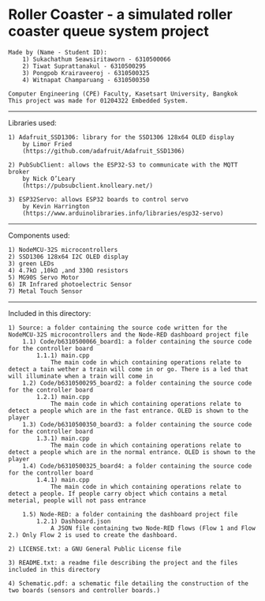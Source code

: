 #  Roller Coaster - a simulated roller coaster queue system project #
	Made by (Name - Student ID):
		1) Sukachathum Seawsiritaworn - 6310500066
		2) Tiwat Suprattanakul - 6310500295
		3) Pongpob Krairaveeroj	- 6310500325
		4) Witnapat Champaruang - 6310500350

	Computer Engineering (CPE) Faculty, Kasetsart University, Bangkok
	This project was made for 01204322 Embedded System.
	
------------------------------------------------------------------------

Libraries used:

	1) Adafruit_SSD1306: library for the SSD1306 128x64 OLED display
		by Limor Fried
		(https://github.com/adafruit/Adafruit_SSD1306)
	
	2) PubSubClient: allows the ESP32-S3 to communicate with the MQTT broker  
		by Nick O’Leary
		(https://pubsubclient.knolleary.net/)
	
	3) ESP32Servo: allows ESP32 boards to control servo
		by Kevin Harrington
		(https://www.arduinolibraries.info/libraries/esp32-servo)

------------------------------------------------------------------------

Components used:

	1) NodeMCU-32S microcontrollers
	2) SSD1306 128x64 I2C OLED display
	3) green LEDs
	4) 4.7kΩ ,10kΩ ,and 330Ω resistors
	5) MG90S Servo Motor
	6) IR Infrared photoelectric Sensor
	7) Metal Touch Sensor
	
------------------------------------------------------------------------	

Included in this directory:

	1) Source: a folder containing the source code written for the NodeMCU-32S microcontrollers and the Node-RED dashboard project file
		1.1) Code/b6310500066_board1: a folder containing the source code for the controller board
			1.1.1) main.cpp
				The main code in which containing operations relate to detect a tain wether a train will come in or go. There is a led that will illuminate when a train will come in
		1.2) Code/b6310500295_board2: a folder containing the source code for the controller board
			1.2.1) main.cpp
				The main code in which containing operations relate to detect a people which are in the fast entrance. OLED is shown to the player
		1.3) Code/b6310500350_board3: a folder containing the source code for the controller board
			1.3.1) main.cpp
				The main code in which containing operations relate to detect a people which are in the normal entrance. OLED is shown to the player
		1.4) Code/b6310500325_board4: a folder containing the source code for the controller board
			1.4.1) main.cpp
				The main code in which containing operations relate to detect a people. If people carry object which contains a metal meterial, people will not pass entrance

		1.5) Node-RED: a folder containing the dashboard project file
			1.2.1) Dashboard.json
				A JSON file containing two Node-RED flows (Flow 1 and Flow 2.) Only Flow 2 is used to create the dashboard.

	2) LICENSE.txt: a GNU General Public License file
	
	3) README.txt: a readme file describing the project and the files included in this directory
	
	4) Schematic.pdf: a schematic file detailing the construction of the two boards (sensors and controller boards.)
	
